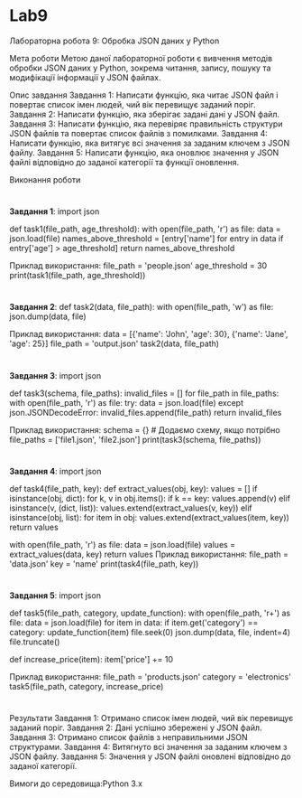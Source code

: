 # Lab9
Лабораторна робота 9: Обробка JSON даних у Python

Мета роботи Метою даної лабораторної роботи є вивчення методів обробки JSON даних у Python, зокрема читання, запису, пошуку та модифікації інформації у JSON файлах.

Опис завдання Завдання 1: Написати функцію, яка читає JSON файл і повертає список імен людей, чий вік перевищує заданий поріг. Завдання 2: Написати функцію, яка зберігає задані дані у JSON файл. Завдання 3: Написати функцію, яка перевіряє правильність структури JSON файлів та повертає список файлів з помилками. Завдання 4: Написати функцію, яка витягує всі значення за заданим ключем з JSON файлу. Завдання 5: Написати функцію, яка оновлює значення у JSON файлі відповідно до заданої категорії та функції оновлення.

Виконання роботи
#
**Завдання 1**: import json

def task1(file_path, age_threshold): with open(file_path, 'r') as file: data = json.load(file) names_above_threshold = [entry['name'] for entry in data if entry['age'] > age_threshold] return names_above_threshold

Приклад використання:
file_path = 'people.json' age_threshold = 30 print(task1(file_path, age_threshold))
#
**Завдання 2**: def task2(data, file_path): with open(file_path, 'w') as file: json.dump(data, file)

Приклад використання:
data = [{'name': 'John', 'age': 30}, {'name': 'Jane', 'age': 25}] file_path = 'output.json' task2(data, file_path)
#
**Завдання 3**: import json

def task3(schema, file_paths): invalid_files = [] for file_path in file_paths: with open(file_path, 'r') as file: try: data = json.load(file) except json.JSONDecodeError: invalid_files.append(file_path) return invalid_files

Приклад використання:
schema = {} # Додаємо схему, якщо потрібно file_paths = ['file1.json', 'file2.json'] print(task3(schema, file_paths))
#
**Завдання 4**: import json

def task4(file_path, key): def extract_values(obj, key): values = [] if isinstance(obj, dict): for k, v in obj.items(): if k == key: values.append(v) elif isinstance(v, (dict, list)): values.extend(extract_values(v, key)) elif isinstance(obj, list): for item in obj: values.extend(extract_values(item, key)) return values

with open(file_path, 'r') as file:
    data = json.load(file)
values = extract_values(data, key)
return values
Приклад використання:
file_path = 'data.json' key = 'name' print(task4(file_path, key))
#
**Завдання 5**: import json

def task5(file_path, category, update_function): with open(file_path, 'r+') as file: data = json.load(file) for item in data: if item.get('category') == category: update_function(item) file.seek(0) json.dump(data, file, indent=4) file.truncate()

def increase_price(item): item['price'] += 10

Приклад використання:
file_path = 'products.json' category = 'electronics' task5(file_path, category, increase_price)
#
Результати Завдання 1: Отримано список імен людей, чий вік перевищує заданий поріг. Завдання 2: Дані успішно збережені у JSON файл. Завдання 3: Отримано список файлів з неправильними JSON структурами. Завдання 4: Витягнуто всі значення за заданим ключем з JSON файлу. Завдання 5: Значення у JSON файлі оновлені відповідно до заданої категорії.

Вимоги до середовища:Python 3.x
